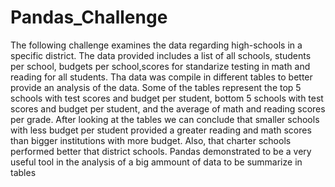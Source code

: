 # Pandas_Challenge

The following challenge examines the data regarding high-schools in a specific district. The data provided includes a list of all schools, students per school, budgets per school,scores for standarize testing in math and reading for all students. 
Tha data was compile in different tables to better provide an analysis of the data. Some of the tables represent the top 5 schools with test scores and budget per student, bottom 5 schools with test scores and budget per student, and the average of math and reading scores per grade.
After looking at the tables we can conclude that smaller schools with less budget per student provided a greater reading and math scores than bigger institutions with more budget. Also, that charter schools performed better that district schools. 
Pandas demonstrated to be a very useful tool in the analysis of a big ammount of data to be summarize in tables